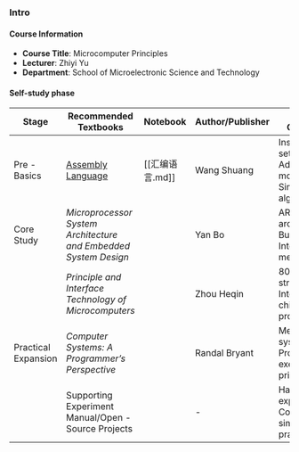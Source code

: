 ### Intro

#### Course Information

- **Course Title**: Microcomputer Principles
- **Lecturer**: Zhiyi Yu
- **Department**: School of Microelectronic Science and Technology

#### Self-study phase

| Stage               | Recommended Textbooks      |Notebook                           | Author/Publisher       | Key Contents                          |
|---------------------|-------------------------------------------------------|---------|------------------------|---------------------------------------|
| Pre - Basics        | [Assembly Language](https://vip.123pan.cn/1823290578/15319745)             |   [[汇编语言.md]]                  | Wang Shuang            | Instruction set, Addressing modes, Simple algorithms |
| Core Study          | *Microprocessor System Architecture and Embedded System Design* |     | Yan Bo                 | ARM architecture, Bus, Interrupt mechanism |
|                     | *Principle and Interface Technology of Microcomputers* |   | Zhou Heqin             | 8086 structure, Interface chip programming |
| Practical Expansion | *Computer Systems: A Programmer’s Perspective*   |    | Randal Bryant          | Memory system, Program execution principles |
|                     | Supporting Experiment Manual/Open - Source Projects  | |   -                      | Hardware experiments, Code simulation practice |


